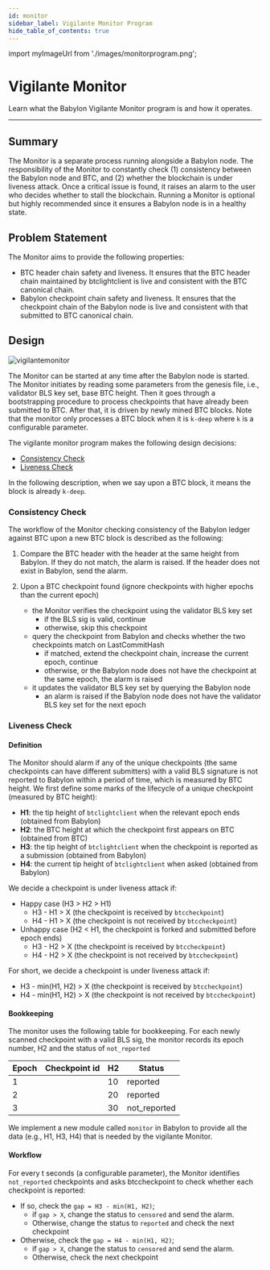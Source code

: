 ```yaml
---
id: monitor
sidebar_label: Vigilante Monitor Program
hide_table_of_contents: true
---
```


import myImageUrl from './images/monitorprogram.png';

# Vigilante Monitor

Learn what the Babylon Vigilante Monitor program is and how it operates.

---

## Summary

The Monitor is a separate process running alongside a Babylon node.
The responsibility of the Monitor to constantly check (1) consistency between the Babylon node and BTC,
and (2) whether the blockchain is under liveness attack.
Once a critical issue is found, it raises an alarm to the user who decides whether to stall the blockchain.
Running a Monitor is optional but highly recommended since it ensures a Babylon node is in a healthy state.

## Problem Statement

The Monitor aims to provide the following properties:

- BTC header chain safety and liveness.
It ensures that the BTC header chain maintained by btclightclient is live and consistent with the BTC canonical chain.
- Babylon checkpoint chain safety and liveness.
It ensures that the checkpoint chain of the Babylon node is live and consistent with that submitted to BTC canonical chain.

## Design

<div style={{justifyContent: 'center', display: 'flex', marginBottom: '50px'}}>
    <img style={{width: "1000px"}} src={myImageUrl} alt="vigilantemonitor" />
</div>

The Monitor can be started at any time after the Babylon node is started.
The Monitor initiates by reading some parameters from the genesis file, i.e., validator BLS key set, base BTC height.
Then it goes through a bootstrapping procedure to process checkpoints that have already been submitted to BTC.
After that, it is driven by newly mined BTC blocks.
Note that the monitor only processes a BTC block when it is `k-deep` where `k` is a configurable parameter.

The vigilante monitor program makes the following design decisions:

- [Consistency Check](#consistency-check)
- [Liveness Check](#liveness-check)

In the following description, when we say upon a BTC block, it means the block is already `k-deep`.

### Consistency Check

The workflow of the Monitor checking consistency of the Babylon ledger against BTC upon a new BTC block is described as the following:

1. Compare the BTC header with the header at the same height from Babylon.
If they do not match, the alarm is raised.
If the header does not exist in Babylon, send the alarm.

2. Upon a BTC checkpoint found (ignore checkpoints with higher epochs than the current epoch)
   - the Monitor verifies the checkpoint using the validator BLS key set 
     - if the BLS sig is valid, continue 
     - otherwise, skip this checkpoint 
   - query the checkpoint from Babylon and checks whether the two checkpoints match on LastCommitHash 
     - if matched, extend the checkpoint chain, increase the current epoch, continue 
     - otherwise, or the Babylon node does not have the checkpoint at the same epoch, the alarm is raised 
   - it updates the validator BLS key set by querying the Babylon node 
     - an alarm is raised if the Babylon node does not have the validator BLS key set for the next epoch

### Liveness Check

#### Definition

The Monitor should alarm if any of the unique checkpoints (the same checkpoints can have different submitters) with a valid BLS signature is not reported to Babylon within a period of time,
which is measured by BTC height.
We first define some marks of the lifecycle of a unique checkpoint (measured by BTC height):

- **H1**: the tip height of `btclightclient` when the relevant epoch ends (obtained from Babylon)
- **H2**: the BTC height at which the checkpoint first appears on BTC (obtained from BTC)
- **H3**: the tip height of `btclightclient` when the checkpoint is reported as a submission (obtained from Babylon)
- **H4**: the current tip height of `btclightclient` when asked (obtained from Babylon)

We decide a checkpoint is under liveness attack if:
- Happy case (H3 > H2 > H1)
  - H3 - H1 > X (the checkpoint is received by `btccheckpoint`)
  - H4 - H1 > X (the checkpoint is not received by `btccheckpoint`)
- Unhappy case (H2 < H1, the checkpoint is forked and submitted before epoch ends)
  - H3 - H2 > X (the checkpoint is received by `btccheckpoint`)
  - H4 - H2 > X (the checkpoint is not received by `btccheckpoint`)

For short, we decide a checkpoint is under liveness attack if:
- H3 - min(H1, H2) > X (the checkpoint is received by `btccheckpoint`)
- H4 - min(H1, H2) > X (the checkpoint is not received by `btccheckpoint`)

#### Bookkeeping

The monitor uses the following table for bookkeeping.
For each newly scanned checkpoint with a valid BLS sig, the monitor records its epoch number, H2 and the status of `not_reported`

| Epoch |  Checkpoint id | H2  | Status       |
|-------|---|-----|--------------|
| 1     |   | 10  | reported     |
| 2     |   | 20  | reported     |
| 3     |   | 30  | not_reported |

We implement a new module called `monitor` in Babylon to provide all the data (e.g., H1, H3, H4) that is needed by the vigilante Monitor.

#### Workflow

For every t seconds (a configurable parameter), the Monitor identifies `not_reported` checkpoints and asks btccheckpoint to check whether each checkpoint is reported:
- If so, check the `gap = H3 - min(H1, H2)`; 
  - if `gap > X`, change the status to `censored` and send the alarm. 
  - Otherwise, change the status to `reported` and check the next checkpoint 
- Otherwise, check the `gap = H4 - min(H1, H2)`; 
  - if `gap > X`, change the status to `censored` and send the alarm. 
  - Otherwise, check the next checkpoint
